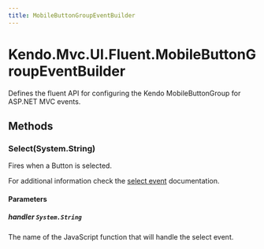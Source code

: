 ```yaml
---
title: MobileButtonGroupEventBuilder
---
```


# Kendo.Mvc.UI.Fluent.MobileButtonGroupEventBuilder
Defines the fluent API for configuring the Kendo MobileButtonGroup for ASP.NET MVC events.




## Methods


### Select(System.String)
Fires when a Button is selected.

For additional information check the [select event](/api/javascript/ui/mobilebuttongroup#events-select) documentation.


#### Parameters

##### handler `System.String`
The name of the JavaScript function that will handle the select event.






